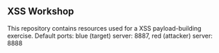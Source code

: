 ## XSS Workshop
This repository contains resources used for a XSS payload-building exercise.
Default ports: blue (target) server: 8887, red (attacker) server: 8888
